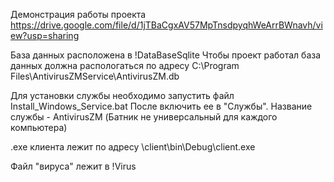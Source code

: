 Демонстрация работы проекта
https://drive.google.com/file/d/1jTBaCgxAV57MpTnsdpyqhWeArrBWnavh/view?usp=sharing

База данных расположена в !DataBaseSqlite
Чтобы проект работал база данных должна распологаться по адресу C:\Program Files\AntivirusZMService\AntivirusZM.db

Для установки службы необходимо запустить файл Install_Windows_Service.bat
После включить ее в "Службы". Название службы - AntivirusZM
(Батник не универсальный для каждого компьютера)

.exe клиента лежит по адресу \client\bin\Debug\client.exe

Файл "вируса" лежит в !Virus